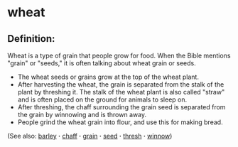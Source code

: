 # wheat #

## Definition: ##

Wheat is a type of grain that people grow for food. When the Bible mentions "grain" or "seeds," it is often talking about wheat grain or seeds.

 * The wheat seeds or grains grow at the top of the wheat plant.
 * After harvesting the wheat, the grain is separated from the stalk of the plant by threshing it. The stalk of the wheat plant is also called "straw" and is often placed on the ground for animals to sleep on.
* After threshing, the chaff surrounding the grain seed is separated from the grain by winnowing and is thrown away.
 * People grind the wheat grain into flour, and use this for making bread.

(See also: [barley](../other/barley.md) **·** [chaff](../other/chaff.md) **·** [grain](../other/grain.md) **·** [seed](../kt/seed.md) **·** [thresh](../other/thresh.md) **·** [winnow](../other/winnow.md))

